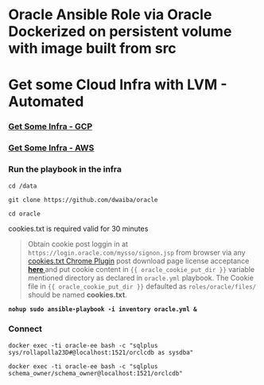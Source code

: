 # Oracle Ansible Role via Oracle Dockerized on persistent volume with image built from src

# Get some Cloud Infra with LVM - Automated 
### [Get Some Infra - GCP](https://github.com/dwaiba/gcp-terraform)
### [Get Some Infra - AWS](https://github.com/dwaiba/aws-terraform)

### Run the playbook in the infra 

`
cd /data
`

`
git clone https://github.com/dwaiba/oracle
`

`
cd oracle
`


cookies.txt is required valid for 30 minutes

> Obtain cookie post loggin in at `https://login.oracle.com/mysso/signon.jsp` from browser via any [cookies.txt Chrome Plugin](https://chrome.google.com/webstore/search/cookies.txt) post download page license acceptance **[ here ](https://www.oracle.com/technetwork/database/enterprise-edition/downloads/oracle12c-linux-12201-3608234.html)** and put cookie content in `{{ oracle_cookie_put_dir }}` variable mentioned directory as declared in `oracle.yml` playbook. The Cookie file in `{{ oracle_cookie_put_dir }}` defaulted as `roles/oracle/files/` should be named **cookies.txt**. 

**`
nohup sudo ansible-playbook -i inventory oracle.yml &
`**

### Connect
`docker exec -ti oracle-ee bash -c "sqlplus sys/rollapolla23D#@localhost:1521/orclcdb as sysdba"`

`docker exec -ti oracle-ee bash -c "sqlplus schema_owner/schema_owner@localhost:1521/orclcdb"`
